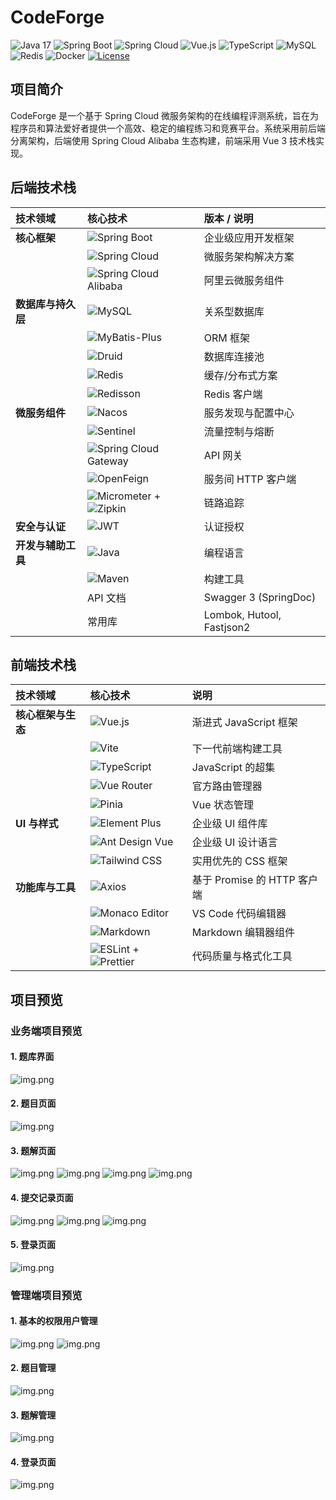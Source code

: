 # CodeForge

![Java 17](https://img.shields.io/badge/Java-17-007396?logo=java&logoColor=white)
![Spring Boot](https://img.shields.io/badge/Spring%20Boot-3.2.4-6DB33F?logo=springboot)
![Spring Cloud](https://img.shields.io/badge/Spring%20Cloud-2023.0.1-6DB33F?logo=spring)
![Vue.js](https://img.shields.io/badge/Vue.js-3.5.17-4FC08D?logo=vuedotjs&logoColor=white)
![TypeScript](https://img.shields.io/badge/TypeScript-5.8-3178C6?logo=typescript&logoColor=white)
![MySQL](https://img.shields.io/badge/MySQL-8.0-4479A1?logo=mysql&logoColor=white)
![Redis](https://img.shields.io/badge/Redis-7.0-DC382D?logo=redis&logoColor=white)
![Docker](https://img.shields.io/badge/Docker-20.10-2496ED?logo=docker&logoColor=white)
[![License](https://img.shields.io/badge/License-MIT-blue.svg)](https://opensource.org/licenses/MIT)

## 项目简介

CodeForge 是一个基于 Spring Cloud 微服务架构的在线编程评测系统，旨在为程序员和算法爱好者提供一个高效、稳定的编程练习和竞赛平台。系统采用前后端分离架构，后端使用 Spring Cloud Alibaba 生态构建，前端采用 Vue 3 技术栈实现。

## 后端技术栈

| 技术领域 | 核心技术 | 版本 / 说明 |
| :--- | :--- |:-------------------------------------------------|
| **核心框架** | ![Spring Boot](https://img.shields.io/badge/Spring%20Boot-3.2.4-6DB33F?logo=springboot) | 企业级应用开发框架 |
| | ![Spring Cloud](https://img.shields.io/badge/Spring%20Cloud-2023.0.1-6DB33F?logo=springcloud) | 微服务架构解决方案 |
| | ![Spring Cloud Alibaba](https://img.shields.io/badge/Spring%20Cloud%20Alibaba-2023.0.1.0-6DB33F) | 阿里云微服务组件 |
| **数据库与持久层** | ![MySQL](https://img.shields.io/badge/MySQL-8.0-4479A1?logo=mysql) | 关系型数据库 |
| | ![MyBatis-Plus](https://img.shields.io/badge/MyBatis--Plus-3.5.12-000000?logo=mybatis) | ORM 框架 |
| | ![Druid](https://img.shields.io/badge/Alibaba%20Druid-1.2.25-FF6D00?logo=alibabadotcom) | 数据库连接池 |
| | ![Redis](https://img.shields.io/badge/Redis-7.0-DC382D?logo=redis) | 缓存/分布式方案 |
| | ![Redisson](https://img.shields.io/badge/Redisson-3.17.6-FF0000) | Redis 客户端 |
| **微服务组件** | ![Nacos](https://img.shields.io/badge/Nacos-2.2.3-1E90FF?logo=alibabadotcom) | 服务发现与配置中心 |
| | ![Sentinel](https://img.shields.io/badge/Sentinel-1.8.6-1E90FF?logo=alibabadotcom) | 流量控制与熔断 |
| | ![Spring Cloud Gateway](https://img.shields.io/badge/Spring%20Cloud%20Gateway-4.0.6-6DB33F) | API 网关 |
| | ![OpenFeign](https://img.shields.io/badge/OpenFeign-4.0.3-6DB33F) | 服务间 HTTP 客户端 |
| | ![Micrometer](https://img.shields.io/badge/Micrometer-1.11.5-000000) + ![Zipkin](https://img.shields.io/badge/Zipkin-2.24.3-000000) | 链路追踪 |
| **安全与认证** | ![JWT](https://img.shields.io/badge/JWT-0.11.5-000000?logo=jsonwebtokens) | 认证授权 |
| **开发与辅助工具** | ![Java](https://img.shields.io/badge/Java-17-007396?logo=java) | 编程语言 |
| | ![Maven](https://img.shields.io/badge/Maven-3.9.5-C71A36?logo=apachemaven) | 构建工具 |
| | API 文档 | Swagger 3 (SpringDoc) |
| | 常用库 | Lombok, Hutool, Fastjson2 |

## 前端技术栈

| 技术领域 | 核心技术 | 说明 |
| :--- | :--- |:-------------------------------------------------|
| **核心框架与生态** | ![Vue.js](https://img.shields.io/badge/Vue.js-3.5.17-4FC08D?logo=vuedotjs) | 渐进式 JavaScript 框架 |
| | ![Vite](https://img.shields.io/badge/Vite-7.0.0-646CFF?logo=vite) | 下一代前端构建工具 |
| | ![TypeScript](https://img.shields.io/badge/TypeScript-5.8-3178C6?logo=typescript) | JavaScript 的超集 |
| | ![Vue Router](https://img.shields.io/badge/Vue%20Router-4.5.1-4FC08D?logo=vuedotjs) | 官方路由管理器 |
| | ![Pinia](https://img.shields.io/badge/Pinia-3.0.3-FFD43B?logo=pinia) | Vue 状态管理 |
| **UI 与样式** | ![Element Plus](https://img.shields.io/badge/Element%20Plus-2.10.4-409EFF?logo=element) | 企业级 UI 组件库 |
| | ![Ant Design Vue](https://img.shields.io/badge/Ant%20Design%20Vue-4.2.6-0170FE?logo=antdesign) | 企业级 UI 设计语言 |
| | ![Tailwind CSS](https://img.shields.io/badge/Tailwind%20CSS-3.4.14-38B2AC?logo=tailwindcss) | 实用优先的 CSS 框架 |
| **功能库与工具** | ![Axios](https://img.shields.io/badge/Axios-1.10.0-5A29E4?logo=axios) | 基于 Promise 的 HTTP 客户端 |
| | ![Monaco Editor](https://img.shields.io/badge/Monaco%20Editor-0.52.2-0078D7?logo=visualstudiocode) | VS Code 代码编辑器 |
| | ![Markdown](https://img.shields.io/badge/md--editor--v3-5.8.3-000000?logo=markdown) | Markdown 编辑器组件 |
| | ![ESLint](https://img.shields.io/badge/ESLint-8.56.0-4B32C3?logo=eslint) + ![Prettier](https://img.shields.io/badge/Prettier-3.2.4-F7B93E?logo=prettier) | 代码质量与格式化工具 |

## 项目预览

### 业务端项目预览

#### 1. 题库界面
![img.png](images/题库界面.png)
#### 2. 题目页面
![img.png](images/题目页面.png)
#### 3. 题解页面
![img.png](images/题解页面.png)
![img.png](images/题解详细页面.png)
![img.png](images/评论系统.png)
![img.png](images/新增题解.png)
#### 4. 提交记录页面
![img.png](images/提交记录页面.png)
![img.png](images/提交详细.png)
![img.png](images/编译信息.png)
#### 5. 登录页面
![img.png](images/登录页面.png)

### 管理端项目预览

#### 1. 基本的权限用户管理
![img.png](images/用户管理.png)
![img.png](images/角色管理.png)
#### 2. 题目管理
![img.png](images/题目管理.png)
#### 3. 题解管理
![img.png](images/题解管理.png)
#### 4. 登录页面
![img.png](images/管理端登录页面.png)
